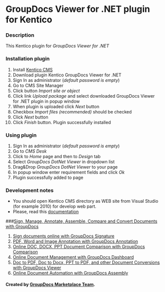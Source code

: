 GroupDocs Viewer for .NET plugin for Kentico
========================

### Description

This Kentico plugin for *GroupDocs Viewer for .NET*

### Installation plugin

1. Install [Kentico CMS](http://www.kentico.com)
2. Download plugin Kentico GroupDocs Viewer for .NET
3. Sign In as administrator (*default password is empty*)
4. Go to CMS Site Manager
5. Click button *Import site or object*
6. Click link *Upload package* and select downloaded GroupDocs Viewer for .NET plugin in popup window
7. When plugin is uploaded click *Next* button
8. Checkbox *Import files (recommended)* should be checked
9. Click *Next* button
10. Click *Finish* button. Plugin successfully installed

### Using plugin

1. Sign In as administrator (*default password is empty*)
2. Go to *CMS Desk*
3. Click to *Home* page and then to *Design* tab
4. Select *GroupDocs DotNet Viewer* in dropdown list
5. Drag&Drop *GroupDocs DotNet Viewer* to your page
6. In popup window enter requirement fields and click *Ok*
7. Plugin successfully added to page

### Development notes

* You should open Kentico CMS directory as WEB site from Visual Studio (for example 2010) for develop web part.
* Please, read this [documentation](http://devnet.kentico.com/docs/devguide/index.html?developing_web_parts.htm)

###[Sign, Manage, Annotate, Assemble, Compare and Convert Documents with GroupDocs](http://groupdocs.com)
1. [Sign documents online with GroupDocs Signature](http://groupdocs.com/apps/signature)
2. [PDF, Word and Image Annotation with GroupDocs Annotation](http://groupdocs.com/apps/annotation)
3. [Online DOC, DOCX, PPT Document Comparison with GroupDocs Comparison](http://groupdocs.com/apps/comparison)
4. [Online Document Management with GroupDocs Dashboard](http://groupdocs.com/apps/dashboard)
5. [Doc to PDF, Doc to Docx, PPT to PDF, and other Document Conversions with GroupDocs Viewer](http://groupdocs.com/apps/viewer)
6. [Online Document Automation with GroupDocs Assembly](http://groupdocs.com/apps/assembly)

#### Created by [GroupDocs Marketplace Team]( http://groupdocs.com/marketplace/ ).
